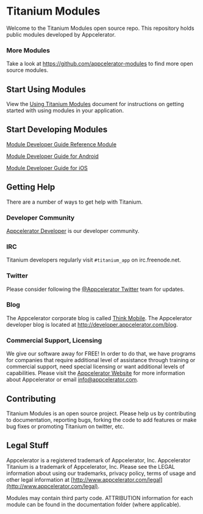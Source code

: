 Titanium Modules
================

Welcome to the Titanium Modules open source repo. This repository holds public modules developed by Appcelerator.

### More Modules

Take a look at <https://github.com/appcelerator-modules> to find more open source modules.

Start Using Modules
-----------

View the [Using Titanium Modules](http://docs.appcelerator.com/titanium/latest/#!/guide/Using_Titanium_Modules) document for instructions on getting
started with using modules in your application.

Start Developing Modules
-----------

[Module Developer Guide Reference Module](https://github.com/appcelerator/titanium_modules/tree/master/moddevguide)

[Module Developer Guide for Android](http://wiki.appcelerator.org/display/guides2/Android+Module+Development+Guide)

[Module Developer Guide for iOS](http://wiki.appcelerator.org/display/guides2/iOS+Module+Development+Guide)

Getting Help
------------

There are a number of ways to get help with Titanium.

### Developer Community 

[Appcelerator Developer](http://developer.appcelerator.com) is our developer community.  

### IRC 

Titanium developers regularly visit `#titanium_app` on irc.freenode.net.

### Twitter

Please consider following the [@Appcelerator Twitter](http://www.twitter.com/appcelerator)
team for updates.

### Blog

The Appcelerator corporate blog is called [Think Mobile](http://thinkmobile.appcelerator.com/blog).
The Appcelerator developer blog is located at <http://developer.appcelerator.com/blog>.

### Commercial Support, Licensing

We give our software away for FREE!  In order to do that, we have programs for 
companies that require additional level of assistance through training or commercial support,
need special licensing or want additional levels of capabilities.  Please visit the
[Appcelerator Website](http://www.appcelerator.com) for more information about Appcelerator or
email [info@appcelerator.com](mailto:info@appcelerator.com).



Contributing
------------

Titanium Modules is an open source project.  Please help us by contributing to documentation,
reporting bugs, forking the code to add features or make bug fixes or promoting 
Titanium on twitter, etc.


Legal Stuff
-----------

Appcelerator is a registered trademark of Appcelerator, Inc.  Appcelerator Titanium is 
a trademark of Appcelerator, Inc.  Please see the LEGAL information about using our trademarks,
privacy policy, terms of usage and other legal information at [http://www.appcelerator.com/legal](http://www.appcelerator.com/legal).

Modules may contain third party code. ATTRIBUTION information for each module can be found in the documentation folder (where applicable).
